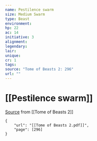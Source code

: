 ```yaml
---
name: Pestilence swarm
size: Medium Swarm
type: Beast
environment: 
hp: 22
ac: 14
initiative: 3
alignment: 
legendary: 
lair: 
unique: 
cr: 1
tags: 
source: "Tome of Beasts 2: 296"
url: ""
---
```

# [[Pestilence swarm]]

[Source](zotero://open-pdf/library/items/9UQIAB6R?page=296) from [[Tome of Beasts 2]]

```pdf
{
	"url": "[[Tome of Beasts 2.pdf]]",
	"page": [296]
}
```

